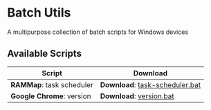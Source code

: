 # Batch Utils
A multipurpose collection of batch scripts for Windows devices

## Available Scripts

| Script | Download |
| --- | --- |
| **RAMMap**: task scheduler | **Download**: [task-scheduler.bat][task-scheduler] |
| **Google Chrome**: version | **Download**: [version.bat][chrome-version] |


[task-scheduler]: scripts/RAMMap/Task-Scheduler.bat

[chrome-version]: scripts/Google-Chrome/version.bat